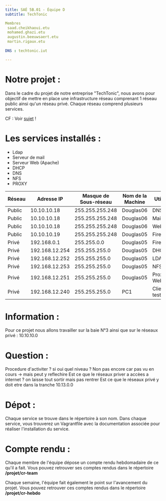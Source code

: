 ```yaml
---
title: SAÉ 5B.01 - Équipe D
subtitle: TechTonic

Membres
 saad.cheikhaoui.etu
 mohamed.ghazi.etu
 augustin.beeuwsaert.etu
 martin.rigaux.etu
 
DNS : techtonic.iut

---
```


# Notre projet : 
Dans le cadre du projet de notre entreprise "TechTonic", nous avons pour objectif de mettre en place une infrastructure réseau comprenant 1 réseau public ainsi qu'un réseau privé. Chaque réseau comprend plusieurs services. 

CF : Voir [sujet](../README.md) !

# Les services installés :

- Ldap 
- Serveur de mail
- Serveur Web (Apache)
- DHCP
- DNS
- NFS
- PROXY 

| Réseau            | Adresse IP        | Masque de Sous-réseau | Nom de la Machine  | Utilité                   |
|-------------------|-------------------|-----------------------|--------------------|---------------------------|
| Public            | 10.10.10.18       | 255.255.255.248       | Douglas06          | DNS                       |
| Public            | 10.10.10.18       | 255.255.255.248       | Douglas06          | Mail                      |
| Public            | 10.10.10.18       | 255.255.255.248       | Douglas06          | Web                       |
| Public            | 10.10.10.19       | 255.255.255.248       | Douglas05          | Firewall                  |
| Privé             | 192.168.0.1       | 255.255.0.0           | Douglas05          | Firewall                  |
| Privé             | 192.168.12.254    | 255.255.255.0         | Douglas05          | DHCP                      |
| Privé             | 192.168.12.252    | 255.255.255.0         | Douglas05          | LDAP                      |
| Privé             | 192.168.12.253    | 255.255.255.0         | Douglas05          | NFS                       |
| Privé             | 192.168.12.251    | 255.255.255.0         | Douglas05          | Proxy Web                 |
| Privé             | 192.168.12.240    | 255.255.255.0         | PC1                | Client test                |


# Information : 
Pour ce projet nous allons travailler sur la baie N°3 ainsi que sur le réseaux privé : 10.10.10.0

# Question : 
Procedure d'activiter ? si oui quel niveau ?
Non pas encore car pas vu en cours -> mais peut y reflechire 
Est ce que le réseaux priver a accèes a internet ?
on laisse tout sortir mais pas rentrer 
Est ce que le réseaux privé y doit etre dans la tranche 10.13.0.0 

# Dépot : 

Chaque service se trouve dans le répertoire à son nom. Dans chaque service, vous trouverez un Vagrantfile avec la documentation associée pour réaliser l'installation du service.
 

# Compte rendu :

Chaque membre de l'équipe dépose un compte rendu hebdomadaire de ce qu'il a fait. Vous pouvez retrouver ses comptes rendus dans le répertoire **/projet/cr-team**

Chaque semaine, l'équipe fait également le point sur l'avancement du projet. Vous pouvez retrouver ces comptes rendus dans le répertoire **/projet/cr-hebdo**
